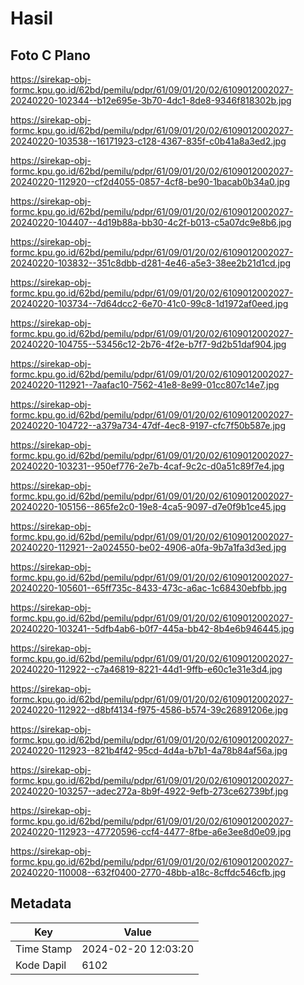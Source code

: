 # Hasil

## Foto C Plano

https://sirekap-obj-formc.kpu.go.id/62bd/pemilu/pdpr/61/09/01/20/02/6109012002027-20240220-102344--b12e695e-3b70-4dc1-8de8-9346f818302b.jpg

https://sirekap-obj-formc.kpu.go.id/62bd/pemilu/pdpr/61/09/01/20/02/6109012002027-20240220-103538--16171923-c128-4367-835f-c0b41a8a3ed2.jpg

https://sirekap-obj-formc.kpu.go.id/62bd/pemilu/pdpr/61/09/01/20/02/6109012002027-20240220-112920--cf2d4055-0857-4cf8-be90-1bacab0b34a0.jpg

https://sirekap-obj-formc.kpu.go.id/62bd/pemilu/pdpr/61/09/01/20/02/6109012002027-20240220-104407--4d19b88a-bb30-4c2f-b013-c5a07dc9e8b6.jpg

https://sirekap-obj-formc.kpu.go.id/62bd/pemilu/pdpr/61/09/01/20/02/6109012002027-20240220-103832--351c8dbb-d281-4e46-a5e3-38ee2b21d1cd.jpg

https://sirekap-obj-formc.kpu.go.id/62bd/pemilu/pdpr/61/09/01/20/02/6109012002027-20240220-103734--7d64dcc2-6e70-41c0-99c8-1d1972af0eed.jpg

https://sirekap-obj-formc.kpu.go.id/62bd/pemilu/pdpr/61/09/01/20/02/6109012002027-20240220-104755--53456c12-2b76-4f2e-b7f7-9d2b51daf904.jpg

https://sirekap-obj-formc.kpu.go.id/62bd/pemilu/pdpr/61/09/01/20/02/6109012002027-20240220-112921--7aafac10-7562-41e8-8e99-01cc807c14e7.jpg

https://sirekap-obj-formc.kpu.go.id/62bd/pemilu/pdpr/61/09/01/20/02/6109012002027-20240220-104722--a379a734-47df-4ec8-9197-cfc7f50b587e.jpg

https://sirekap-obj-formc.kpu.go.id/62bd/pemilu/pdpr/61/09/01/20/02/6109012002027-20240220-103231--950ef776-2e7b-4caf-9c2c-d0a51c89f7e4.jpg

https://sirekap-obj-formc.kpu.go.id/62bd/pemilu/pdpr/61/09/01/20/02/6109012002027-20240220-105156--865fe2c0-19e8-4ca5-9097-d7e0f9b1ce45.jpg

https://sirekap-obj-formc.kpu.go.id/62bd/pemilu/pdpr/61/09/01/20/02/6109012002027-20240220-112921--2a024550-be02-4906-a0fa-9b7a1fa3d3ed.jpg

https://sirekap-obj-formc.kpu.go.id/62bd/pemilu/pdpr/61/09/01/20/02/6109012002027-20240220-105601--65ff735c-8433-473c-a6ac-1c68430ebfbb.jpg

https://sirekap-obj-formc.kpu.go.id/62bd/pemilu/pdpr/61/09/01/20/02/6109012002027-20240220-103241--5dfb4ab6-b0f7-445a-bb42-8b4e6b946445.jpg

https://sirekap-obj-formc.kpu.go.id/62bd/pemilu/pdpr/61/09/01/20/02/6109012002027-20240220-112922--c7a46819-8221-44d1-9ffb-e60c1e31e3d4.jpg

https://sirekap-obj-formc.kpu.go.id/62bd/pemilu/pdpr/61/09/01/20/02/6109012002027-20240220-112922--d8bf4134-f975-4586-b574-39c26891206e.jpg

https://sirekap-obj-formc.kpu.go.id/62bd/pemilu/pdpr/61/09/01/20/02/6109012002027-20240220-112923--821b4f42-95cd-4d4a-b7b1-4a78b84af56a.jpg

https://sirekap-obj-formc.kpu.go.id/62bd/pemilu/pdpr/61/09/01/20/02/6109012002027-20240220-103257--adec272a-8b9f-4922-9efb-273ce62739bf.jpg

https://sirekap-obj-formc.kpu.go.id/62bd/pemilu/pdpr/61/09/01/20/02/6109012002027-20240220-112923--47720596-ccf4-4477-8fbe-a6e3ee8d0e09.jpg

https://sirekap-obj-formc.kpu.go.id/62bd/pemilu/pdpr/61/09/01/20/02/6109012002027-20240220-110008--632f0400-2770-48bb-a18c-8cffdc546cfb.jpg


## Metadata

| Key        | Value               |
| ---------- | ------------------- |
| Time Stamp | 2024-02-20 12:03:20 |
| Kode Dapil | 6102                |



